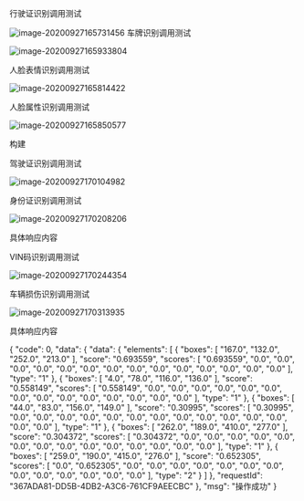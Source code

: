 行驶证识别调用测试

![image-20200927165731456](
https://viapi-demo-bucket.oss-cn-hangzhou.aliyuncs.com/viapi-demo-images/image-20200927165731456.png)
车牌识别调用测试

![image-20200927165933804](
https://viapi-demo-bucket.oss-cn-hangzhou.aliyuncs.com/viapi-demo-images/image-20200927165933804.png)

人脸表情识别调用测试

![image-20200927165814422](
https://viapi-demo-bucket.oss-cn-hangzhou.aliyuncs.com/viapi-demo-images/image-20200927165814422.png)

人脸属性识别调用测试

![image-20200927165850577](
https://viapi-demo-bucket.oss-cn-hangzhou.aliyuncs.com/viapi-demo-images/image-20200927165850577.png)



构建



驾驶证识别调用测试

![image-20200927170104982](
https://viapi-demo-bucket.oss-cn-hangzhou.aliyuncs.com/viapi-demo-images/image-20200927170104982.png)

身份证识别调用测试

![image-20200927170208206](
https://viapi-demo-bucket.oss-cn-hangzhou.aliyuncs.com/viapi-demo-images/image-20200927170208206.png)

具体响应内容



VIN码识别调用测试

![image-20200927170244354](
https://viapi-demo-bucket.oss-cn-hangzhou.aliyuncs.com/viapi-demo-images/image-20200927170244354.png)

车辆损伤识别调用测试



![image-20200927170313935](
https://viapi-demo-bucket.oss-cn-hangzhou.aliyuncs.com/viapi-demo-images/image-20200927170313935.png)

具体响应内容

{
  "code": 0,
  "data": {
    "data": {
      "elements": [
        {
          "boxes": [
            "167.0",
            "132.0",
            "252.0",
            "213.0"
          ],
          "score": "0.693559",
          "scores": [
            "0.693559",
            "0.0",
            "0.0",
            "0.0",
            "0.0",
            "0.0",
            "0.0",
            "0.0",
            "0.0",
            "0.0",
            "0.0",
            "0.0",
            "0.0",
            "0.0",
            "0.0"
          ],
          "type": "1"
        },
        {
          "boxes": [
            "4.0",
            "78.0",
            "116.0",
            "136.0"
          ],
          "score": "0.558149",
          "scores": [
            "0.558149",
            "0.0",
            "0.0",
            "0.0",
            "0.0",
            "0.0",
            "0.0",
            "0.0",
            "0.0",
            "0.0",
            "0.0",
            "0.0",
            "0.0",
            "0.0",
            "0.0"
          ],
          "type": "1"
        },
        {
          "boxes": [
            "44.0",
            "83.0",
            "156.0",
            "149.0"
          ],
          "score": "0.30995",
          "scores": [
            "0.30995",
            "0.0",
            "0.0",
            "0.0",
            "0.0",
            "0.0",
            "0.0",
            "0.0",
            "0.0",
            "0.0",
            "0.0",
            "0.0",
            "0.0",
            "0.0",
            "0.0"
          ],
          "type": "1"
        },
        {
          "boxes": [
            "262.0",
            "189.0",
            "410.0",
            "277.0"
          ],
          "score": "0.304372",
          "scores": [
            "0.304372",
            "0.0",
            "0.0",
            "0.0",
            "0.0",
            "0.0",
            "0.0",
            "0.0",
            "0.0",
            "0.0",
            "0.0",
            "0.0",
            "0.0",
            "0.0",
            "0.0"
          ],
          "type": "1"
        },
        {
          "boxes": [
            "259.0",
            "190.0",
            "415.0",
            "276.0"
          ],
          "score": "0.652305",
          "scores": [
            "0.0",
            "0.652305",
            "0.0",
            "0.0",
            "0.0",
            "0.0",
            "0.0",
            "0.0",
            "0.0",
            "0.0",
            "0.0",
            "0.0",
            "0.0",
            "0.0",
            "0.0"
          ],
          "type": "2"
        }
      ]
    },
    "requestId": "367ADA81-DD5B-4DB2-A3C6-761CF9AEECBC"
  },
  "msg": "操作成功"
}